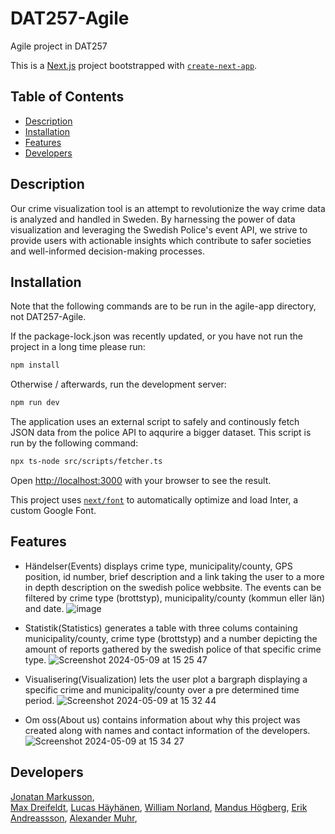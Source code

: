 # DAT257-Agile
Agile project in DAT257

This is a [Next.js](https://nextjs.org/) project bootstrapped with [`create-next-app`](https://github.com/vercel/next.js/tree/canary/packages/create-next-app).

## Table of Contents
- [Description](#description)
- [Installation](#installation)
- [Features](#features)
- [Developers](#developers)

## Description 

Our crime visualization tool is an attempt to revolutionize the way crime data is analyzed and handled in Sweden.
By harnessing the power of data visualization and leveraging the Swedish Police's event API, we strive to provide users with actionable insights which contribute to safer societies and well-informed decision-making processes.


## Installation
Note that the following commands are to be run in the agile-app directory, not DAT257-Agile.

If the package-lock.json was recently updated, or you have not run the project in a long time please run:

```bash
npm install
```

Otherwise / afterwards, run the development server:

```bash
npm run dev
```

The application uses an external script to safely and continously fetch JSON data from the police API to aqqurire a bigger dataset. This script is run by the following command:

```bash
npx ts-node src/scripts/fetcher.ts
```

Open [http://localhost:3000](http://localhost:3000) with your browser to see the result.

This project uses [`next/font`](https://nextjs.org/docs/basic-features/font-optimization) to automatically optimize and load Inter, a custom Google Font.

## Features
- Händelser(Events) displays crime type, municipality/county, GPS position, id number, brief description and a link taking the user to a more in depth description on the swedish police webbsite. The events can be filtered by crime type (brottstyp), municipality/county (kommun eller län) and date.
![image](https://github.com/willayy/DAT257-Agile/assets/91186024/ebb11a07-ab23-4c6d-92ee-05928a008e62)

- Statistik(Statistics) generates a table with three colums containing municipality/county, crime type (brottstyp) and a number depicting the amount of reports gathered by the swedish police of that specific crime type.
![Screenshot 2024-05-09 at 15 25 47](https://github.com/willayy/DAT257-Agile/assets/91186024/cbc46767-5422-478e-8764-cfb62160baed)

- Visualisering(Visualization) lets the user plot a bargraph displaying a specific crime and municipality/county over a pre determined time period.
![Screenshot 2024-05-09 at 15 32 44](https://github.com/willayy/DAT257-Agile/assets/91186024/bff63173-cdc6-4b77-bfc3-b18ad37199de)

- Om oss(About us) contains information about why this project was created along with names and contact information of the developers. 
![Screenshot 2024-05-09 at 15 34 27](https://github.com/willayy/DAT257-Agile/assets/91186024/ea3f3c8a-b09b-4309-9673-283fbbc13ae2)

## Developers 

[Jonatan Markusson](https://github.com/jmarkusson),  
[Max Dreifeldt](https://github.com/maxdreifeldt), 
[Lucas Häyhänen](https://github.com/Aoc67310), 
[William Norland](https://github.com/willayy), 
[Mandus Högberg](https://github.com/Palpat3), 
[Erik Andreassson](https://github.com/0-Gixty-0), 
[Alexander Muhr](https://github.com/DuchessMuhr), 
